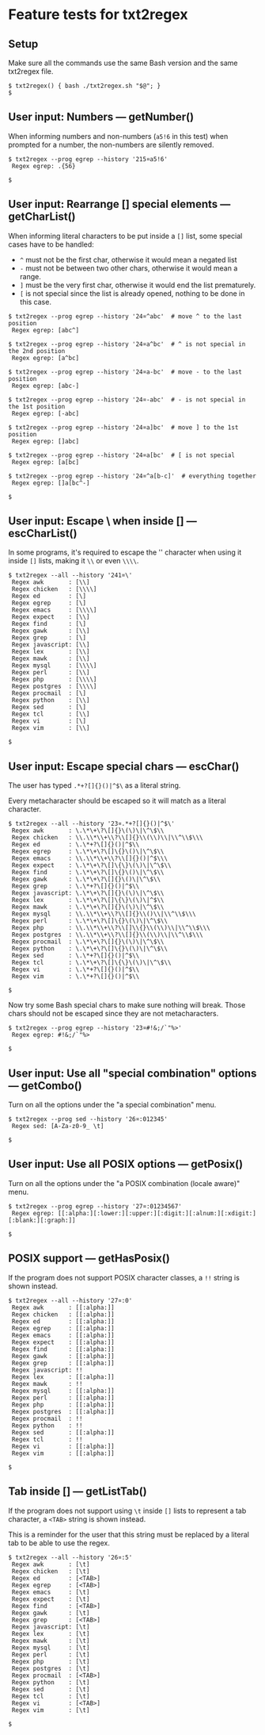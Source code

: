 # Feature tests for txt2regex

## Setup

Make sure all the commands use the same Bash version and the same txt2regex file.

```console
$ txt2regex() { bash ./txt2regex.sh "$@"; }
$
```

## User input: Numbers — getNumber()

When informing numbers and non-numbers (`a5!6` in this test) when prompted for a number, the non-numbers are silently removed.

```console
$ txt2regex --prog egrep --history '215¤a5!6'
 Regex egrep: .{56}

$
```

## User input: Rearrange [] special elements — getCharList()

When informing literal characters to be put inside a `[]` list, some special cases have to be handled:

- `^` must not be the first char, otherwise it would mean a negated list
- `-` must not be between two other chars, otherwise it would mean a range.
- `]` must be the very first char, otherwise it would end the list prematurely.
- `[` is not special since the list is already opened, nothing to be done in this case.

```console
$ txt2regex --prog egrep --history '24¤^abc'  # move ^ to the last position
 Regex egrep: [abc^]

$ txt2regex --prog egrep --history '24¤a^bc'  # ^ is not special in the 2nd position
 Regex egrep: [a^bc]

$ txt2regex --prog egrep --history '24¤a-bc'  # move - to the last position
 Regex egrep: [abc-]

$ txt2regex --prog egrep --history '24¤-abc'  # - is not special in the 1st position
 Regex egrep: [-abc]

$ txt2regex --prog egrep --history '24¤a]bc'  # move ] to the 1st position
 Regex egrep: []abc]

$ txt2regex --prog egrep --history '24¤a[bc'  # [ is not special
 Regex egrep: [a[bc]

$ txt2regex --prog egrep --history '24¤^a[b-c]'  # everything together
 Regex egrep: []a[bc^-]

$
```

## User input: Escape \ when inside [] — escCharList()

In some programs, it's required to escape the '\' character when using it inside `[]` lists, making it `\\` or even `\\\\`.

```console
$ txt2regex --all --history '241¤\'
 Regex awk       : [\\]
 Regex chicken   : [\\\\]
 Regex ed        : [\]
 Regex egrep     : [\]
 Regex emacs     : [\\\\]
 Regex expect    : [\\]
 Regex find      : [\]
 Regex gawk      : [\\]
 Regex grep      : [\]
 Regex javascript: [\\]
 Regex lex       : [\\]
 Regex mawk      : [\\]
 Regex mysql     : [\\\\]
 Regex perl      : [\\]
 Regex php       : [\\\\]
 Regex postgres  : [\\\\]
 Regex procmail  : [\]
 Regex python    : [\\]
 Regex sed       : [\]
 Regex tcl       : [\\]
 Regex vi        : [\]
 Regex vim       : [\\]

$
```

## User input: Escape special chars — escChar()

The user has typed `.*+?[]{}()|^$\` as a literal string.

Every metacharacter should be escaped so it will match as a literal character.

```console
$ txt2regex --all --history '23¤.*+?[]{}()|^$\'
 Regex awk       : \.\*\+\?\[]{}\(\)\|\^\$\\
 Regex chicken   : \\.\\*\\+\\?\\[]{}\\(\\)\\|\\^\\$\\\
 Regex ed        : \.\*+?\[]{}()|^$\\
 Regex egrep     : \.\*\+\?\[]\{}\()\|\^\$\\
 Regex emacs     : \\.\\*\\+\\?\\[]{}()|^$\\\
 Regex expect    : \.\*\+\?\[]\{\}\(\)\|\^\$\\
 Regex find      : \.\*\+\?\[]\{}\()\|\^\$\\
 Regex gawk      : \.\*\+\?\[]{}\()\|\^\$\\
 Regex grep      : \.\*+?\[]{}()|^$\\
 Regex javascript: \.\*\+\?\[]{}\(\)\|\^\$\\
 Regex lex       : \.\*\+\?\[]\{\}\(\)\|^$\\
 Regex mawk      : \.\*\+\?\[]{}\(\)\|\^\$\\
 Regex mysql     : \\.\\*\\+\\?\\[]{}\\()\\|\\^\\$\\\
 Regex perl      : \.\*\+\?\[]\{}\(\)\|\^\$\\
 Regex php       : \\.\\*\\+\\?\\[]\\{}\\(\\)\\|\\^\\$\\\
 Regex postgres  : \\.\\*\\+\\?\\[]{}\\(\\)\\|\\^\\$\\\
 Regex procmail  : \.\*\+\?\[]{}\(\)\|\^\$\\
 Regex python    : \.\*\+\?\[]\{}\(\)\|\^\$\\
 Regex sed       : \.\*+?\[]{}()|^$\\
 Regex tcl       : \.\*\+\?\[]\{\}\(\)\|\^\$\\
 Regex vi        : \.\*+?\[]{}()|^$\\
 Regex vim       : \.\*+?\[]{}()|^$\\

$
```

Now try some Bash special chars to make sure nothing will break. Those chars should not be escaped since they are not metacharacters.

```console
$ txt2regex --prog egrep --history '23¤#!&;/`"%>'
 Regex egrep: #!&;/`"%>

$
```

## User input: Use all "special combination" options — getCombo()

Turn on all the options under the "a special combination" menu.

```console
$ txt2regex --prog sed --history '26¤:012345'
 Regex sed: [A-Za-z0-9_ \t]

$
```

## User input: Use all POSIX options — getPosix()

Turn on all the options under the "a POSIX combination (locale aware)" menu.

```console
$ txt2regex --prog egrep --history '27¤:01234567'
 Regex egrep: [[:alpha:][:lower:][:upper:][:digit:][:alnum:][:xdigit:][:blank:][:graph:]]

$
```

## POSIX support — getHasPosix()

If the program does not support POSIX character classes, a `!!` string is shown instead.

```console
$ txt2regex --all --history '27¤:0'
 Regex awk       : [[:alpha:]]
 Regex chicken   : [[:alpha:]]
 Regex ed        : [[:alpha:]]
 Regex egrep     : [[:alpha:]]
 Regex emacs     : [[:alpha:]]
 Regex expect    : [[:alpha:]]
 Regex find      : [[:alpha:]]
 Regex gawk      : [[:alpha:]]
 Regex grep      : [[:alpha:]]
 Regex javascript: !!
 Regex lex       : [[:alpha:]]
 Regex mawk      : !!
 Regex mysql     : [[:alpha:]]
 Regex perl      : [[:alpha:]]
 Regex php       : [[:alpha:]]
 Regex postgres  : [[:alpha:]]
 Regex procmail  : !!
 Regex python    : !!
 Regex sed       : [[:alpha:]]
 Regex tcl       : !!
 Regex vi        : [[:alpha:]]
 Regex vim       : [[:alpha:]]

$
```

## Tab inside [] — getListTab()

If the program does not support using `\t` inside `[]` lists to represent a tab character, a `<TAB>` string is shown instead.

This is a reminder for the user that this string must be replaced by a literal tab to be able to use the regex.

```console
$ txt2regex --all --history '26¤:5'
 Regex awk       : [\t]
 Regex chicken   : [\t]
 Regex ed        : [<TAB>]
 Regex egrep     : [<TAB>]
 Regex emacs     : [\t]
 Regex expect    : [\t]
 Regex find      : [<TAB>]
 Regex gawk      : [\t]
 Regex grep      : [<TAB>]
 Regex javascript: [\t]
 Regex lex       : [\t]
 Regex mawk      : [\t]
 Regex mysql     : [\t]
 Regex perl      : [\t]
 Regex php       : [\t]
 Regex postgres  : [\t]
 Regex procmail  : [<TAB>]
 Regex python    : [\t]
 Regex sed       : [\t]
 Regex tcl       : [\t]
 Regex vi        : [<TAB>]
 Regex vim       : [\t]

$
```
